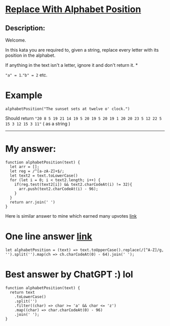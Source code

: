 # [Replace With Alphabet Position]('https://www.codewars.com/kata/546f922b54af40e1e90001da/train/javascript')

## Description:

Welcome.

In this kata you are required to, given a string, replace every letter with its position in the alphabet.

If anything in the text isn't a letter, ignore it and don't return it. *

`"a" = 1`.`"b" = 2` etc.

# Example

```
alphabetPosition("The sunset sets at twelve o' clock.")
```
Should return 
` "20 8 5 19 21 14 19 5 20 19 5 20 19 1 20 20 23 5 12 22 5 15 3 12 15 3 11" `
( as a string )


______________________________________________________________________________

# My answer:

```
function alphabetPosition(text) {
  let arr = [];
  let reg = /^[a-zA-Z]+$/;
  let text2 = text.toLowerCase()
  for (let i = 0; i < text2.length; i++) {
  	if(reg.test(text2[i]) && text2.charCodeAt(i) != 32){
      arr.push(text2.charCodeAt(i) - 96);
    }   
  }
  return arr.join(' ')
}
```

Here is similar answer to mine which earned many upvotes [link](https://www.codewars.com/kata/reviews/56002d1c656fe9438f00001b/groups/56237bd05cfa225ccf0000a6)

# One line answer [link](https://www.codewars.com/kata/reviews/56002d1c656fe9438f00001b/groups/5620329b94bece03de0000be)

```
let alphabetPosition = (text) => text.toUpperCase().replace(/[^A-Z]/g, '').split('').map(ch => ch.charCodeAt(0) - 64).join(' ');
```

# Best answer by ChatGPT :) lol

```
function alphabetPosition(text) {
  return text
    .toLowerCase()
    .split('')
    .filter((char) => char >= 'a' && char <= 'z')
    .map((char) => char.charCodeAt(0) - 96)
    .join(' ');
}
```
